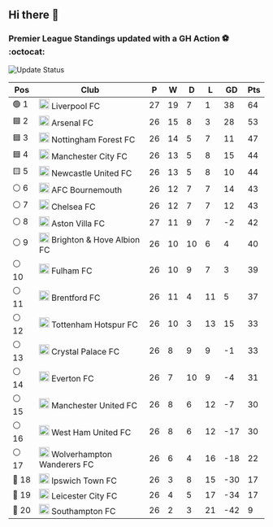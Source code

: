 ## Hi there 👋

<!--
**andregribeiro/andregribeiro** is a ✨ _special_ ✨ repository because its `README.md` (this file) appears on your GitHub profile.

Here are some ideas to get you started:

- 🔭 I’m currently working on ...
- 🌱 I’m currently learning ...
- 👯 I’m looking to collaborate on ...
- 🤔 I’m looking for help with ...
- 💬 Ask me about ...
- 📫 How to reach me: ...
- 😄 Pronouns: ...
- ⚡ Fun fact: ...
-->
### Premier League Standings updated with a GH Action ⚽ :octocat:
![Update Status](https://github.com/andregribeiro/andregribeiro/workflows/Update%20Premier%20League%20Standings/badge.svg)

<!-- STANDINGS:START -->
<div align="right">

| Pos |  Club  | P | W | D | L | GD | Pts |
|-----|------|----|---|---|---|----|----|
|  🟢 1 | <img src="https://crests.football-data.org/64.png" alt="Liverpool FC" width="20" height="20"> Liverpool FC | 27 | 19 | 7 | 1 | 38 | 64 |
|  🟦 2 | <img src="https://crests.football-data.org/57.png" alt="Arsenal FC" width="20" height="20"> Arsenal FC | 26 | 15 | 8 | 3 | 28 | 53 |
|  🟦 3 | <img src="https://crests.football-data.org/351.png" alt="Nottingham Forest FC" width="20" height="20"> Nottingham Forest FC | 26 | 14 | 5 | 7 | 11 | 47 |
|  🟦 4 | <img src="https://crests.football-data.org/65.png" alt="Manchester City FC" width="20" height="20"> Manchester City FC | 26 | 13 | 5 | 8 | 15 | 44 |
|  🟨 5 | <img src="https://crests.football-data.org/67.png" alt="Newcastle United FC" width="20" height="20"> Newcastle United FC | 26 | 13 | 5 | 8 | 10 | 44 |
|  ⚪ 6 | <img src="https://crests.football-data.org/bournemouth.png" alt="AFC Bournemouth" width="20" height="20"> AFC Bournemouth | 26 | 12 | 7 | 7 | 14 | 43 |
|  ⚪ 7 | <img src="https://crests.football-data.org/61.png" alt="Chelsea FC" width="20" height="20"> Chelsea FC | 26 | 12 | 7 | 7 | 12 | 43 |
|  ⚪ 8 | <img src="https://crests.football-data.org/58.png" alt="Aston Villa FC" width="20" height="20"> Aston Villa FC | 27 | 11 | 9 | 7 | -2 | 42 |
|  ⚪ 9 | <img src="https://crests.football-data.org/397.png" alt="Brighton & Hove Albion FC" width="20" height="20"> Brighton & Hove Albion FC | 26 | 10 | 10 | 6 | 4 | 40 |
|  ⚪ 10 | <img src="https://crests.football-data.org/63.png" alt="Fulham FC" width="20" height="20"> Fulham FC | 26 | 10 | 9 | 7 | 3 | 39 |
|  ⚪ 11 | <img src="https://crests.football-data.org/402.png" alt="Brentford FC" width="20" height="20"> Brentford FC | 26 | 11 | 4 | 11 | 5 | 37 |
|  ⚪ 12 | <img src="https://crests.football-data.org/73.png" alt="Tottenham Hotspur FC" width="20" height="20"> Tottenham Hotspur FC | 26 | 10 | 3 | 13 | 15 | 33 |
|  ⚪ 13 | <img src="https://crests.football-data.org/354.png" alt="Crystal Palace FC" width="20" height="20"> Crystal Palace FC | 26 | 8 | 9 | 9 | -1 | 33 |
|  ⚪ 14 | <img src="https://crests.football-data.org/62.png" alt="Everton FC" width="20" height="20"> Everton FC | 26 | 7 | 10 | 9 | -4 | 31 |
|  ⚪ 15 | <img src="https://crests.football-data.org/66.png" alt="Manchester United FC" width="20" height="20"> Manchester United FC | 26 | 8 | 6 | 12 | -7 | 30 |
|  ⚪ 16 | <img src="https://crests.football-data.org/563.png" alt="West Ham United FC" width="20" height="20"> West Ham United FC | 26 | 8 | 6 | 12 | -17 | 30 |
|  ⚪ 17 | <img src="https://crests.football-data.org/76.png" alt="Wolverhampton Wanderers FC" width="20" height="20"> Wolverhampton Wanderers FC | 26 | 6 | 4 | 16 | -18 | 22 |
|  🔴 18 | <img src="https://crests.football-data.org/349.png" alt="Ipswich Town FC" width="20" height="20"> Ipswich Town FC | 26 | 3 | 8 | 15 | -30 | 17 |
|  🔴 19 | <img src="https://crests.football-data.org/338.png" alt="Leicester City FC" width="20" height="20"> Leicester City FC | 26 | 4 | 5 | 17 | -34 | 17 |
|  🔴 20 | <img src="https://crests.football-data.org/340.png" alt="Southampton FC" width="20" height="20"> Southampton FC | 26 | 2 | 3 | 21 | -42 | 9 |

</div>
<!-- STANDINGS:END -->
